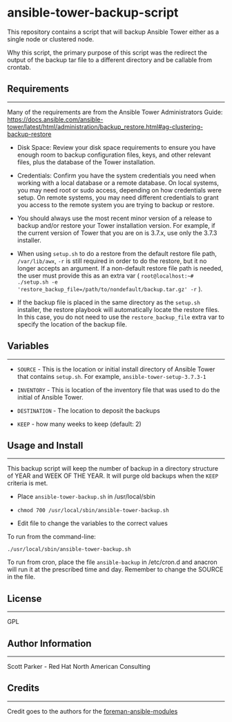 ansible-tower-backup-script
=========

This repository contains a script that will backup Ansible Tower either as a single node or clustered node.

Why this script, the primary purpose of this script was the redirect the output of the backup tar file to a different directory and be callable from crontab.

Requirements
------------
---

Many of the requirements are from the Ansible Tower Administrators Guide: https://docs.ansible.com/ansible-tower/latest/html/administration/backup_restore.html#ag-clustering-backup-restore

* Disk Space: Review your disk space requirements to ensure you have enough room to backup configuration files, keys, and other relevant files, plus the database of the Tower installation.

* Credentials: Confirm you have the system credentials you need when working with a local database or a remote database. On local systems, you may need root or sudo access, depending on how credentials were setup. On remote systems, you may need different credentials to grant you access to the remote system you are trying to backup or restore.

* You should always use the most recent minor version of a release to backup and/or restore your Tower installation version. For example, if the current version of Tower that you are on is 3.7.x, use only the 3.7.3 installer.

* When using `setup.sh` to do a restore from the default restore file path, `/var/lib/awx`, `-r` is still required in order to do the restore, but it no longer accepts an argument. If a non-default restore file path is needed, the user must provide this as an extra var ( `root@localhost:~# ./setup.sh -e 'restore_backup_file=/path/to/nondefault/backup.tar.gz' -r` ).

* If the backup file is placed in the same directory as the `setup.sh` installer, the restore playbook will automatically locate the restore files. In this case, you do not need to use the `restore_backup_file` extra var to specify the location of the backup file.

Variables
--------------
---

* `SOURCE` - This is the location or initial install directory of Ansible Tower that contains `setup.sh`. For example, `ansible-tower-setup-3.7.3-1`

* `INVENTORY` - This is location of the inventory file that was used to do the initial of Ansible Tower.

* `DESTINATION` - The location to deposit the backups

* `KEEP` - how many weeks to keep (default: 2)

Usage and Install
----------------
---

This backup script will keep the number of backup in a directory structure of YEAR and WEEK OF THE YEAR.  It will purge old backups when the `KEEP` criteria is met. 

* Place `ansible-tower-backup.sh` in /usr/local/sbin

* `chmod 700 /usr/local/sbin/ansible-tower-backup.sh`

* Edit file to change the variables to the correct values

To run from the command-line:

`./usr/local/sbin/ansible-tower-backup.sh`

To run from cron, place the file `ansible-backup` in /etc/cron.d and anacron will run it at the prescribed time and day. Remember to change the SOURCE in the file.


License
-------
---

GPL

Author Information
------------------
---

Scott Parker - Red Hat North American Consulting

Credits
-------------------
---
Credit goes to the authors for the [foreman-ansible-modules](https://github.com/theforeman/foreman-ansible-modules) 
